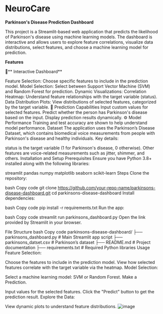 # NeuroCare
**Parkinson's Disease Prediction Dashboard**

This project is a Streamlit-based web application that predicts the likelihood of Parkinson's disease using machine learning models. The dashboard is interactive and allows users to explore feature correlations, visualize data distributions, select features, and choose a machine learning model for prediction.

**Features**

🌟** Interactive Dashboard**

Feature Selection: Choose specific features to include in the prediction model.
Model Selection: Select between Support Vector Machine (SVM) and Random Forest for prediction.
Dynamic Visualizations:
Correlation Heatmap: Understand feature relationships with the target variable (status).
Data Distribution Plots: View distributions of selected features, categorized by the target variable.
🧪 Prediction Capabilities
Input custom values for selected features.
Predict whether the person has Parkinson's disease based on the input.
Display prediction results dynamically.
⚙️ Model Performance
Training and test accuracy are shown to help understand model performance.
Dataset
The application uses the Parkinson’s Disease Dataset, which contains biomedical voice measurements from people with Parkinson's disease and healthy individuals. Key details:

status is the target variable (1 for Parkinson's disease, 0 otherwise).
Other features are voice-related measurements such as jitter, shimmer, and others.
Installation and Setup
Prerequisites
Ensure you have Python 3.8+ installed along with the following libraries:

streamlit
pandas
numpy
matplotlib
seaborn
scikit-learn
Steps
Clone the repository:

bash
Copy code
git clone https://github.com/your-repo-name/parkinsons-disease-dashboard.git
cd parkinsons-disease-dashboard
Install dependencies:

bash
Copy code
pip install -r requirements.txt
Run the app:

bash
Copy code
streamlit run parkinsons_dashboard.py
Open the link provided by Streamlit in your browser.

File Structure
bash
Copy code
parkinsons-disease-dashboard/
├── parkinsons_dashboard.py    # Main Streamlit app script
├── parkinsons_datset.csv      # Parkinson’s dataset
├── README.md                  # Project documentation
├── requirements.txt           # Required Python libraries
Usage
Feature Selection:

Choose the features to include in the prediction model.
View how selected features correlate with the target variable via the heatmap.
Model Selection:

Select a machine learning model: SVM or Random Forest.
Make a Prediction.

Input values for the selected features.
Click the "Predict" button to get the prediction result.
Explore the Data:

View dynamic plots to understand feature distributions.
![image](https://github.com/user-attachments/assets/cd987cc8-c78b-45b1-8af0-7953987da96c)
